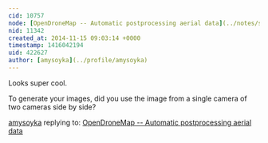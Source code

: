 ```yaml
---
cid: 10757
node: [OpenDroneMap -- Automatic postprocessing aerial data](../notes/smathermather/11-14-2014/opendronemap-automatic-postprocessing-aerial-data)
nid: 11342
created_at: 2014-11-15 09:03:14 +0000
timestamp: 1416042194
uid: 422627
author: [amysoyka](../profile/amysoyka)
---
```


Looks super cool.

To generate your images, did you use the image from a single camera of two cameras side by side?

[amysoyka](../profile/amysoyka) replying to: [OpenDroneMap -- Automatic postprocessing aerial data](../notes/smathermather/11-14-2014/opendronemap-automatic-postprocessing-aerial-data)

